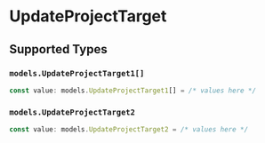 # UpdateProjectTarget


## Supported Types

### `models.UpdateProjectTarget1[]`

```typescript
const value: models.UpdateProjectTarget1[] = /* values here */
```

### `models.UpdateProjectTarget2`

```typescript
const value: models.UpdateProjectTarget2 = /* values here */
```

